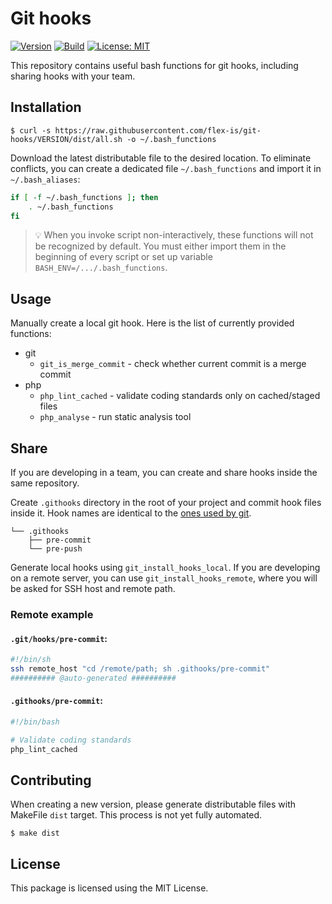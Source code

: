 # Git hooks

[![Version](https://img.shields.io/github/v/tag/flex-is/git-hooks?label=stable&sort=semver)](https://github.com/flex-is/git-hooks/releases/latest)
[![Build](https://img.shields.io/github/actions/workflow/status/flex-is/git-hooks/ci.yaml?branch=main&logo=github)](https://github.com/flex-is/git-hooks/actions/workflows/ci.yaml)
[![License: MIT](https://img.shields.io/badge/license-MIT-informational.svg)](https://opensource.org/licenses/MIT)

This repository contains useful bash functions for git hooks, including sharing hooks with your team.

## Installation

`$ curl -s https://raw.githubusercontent.com/flex-is/git-hooks/VERSION/dist/all.sh -o ~/.bash_functions`

Download the latest distributable file to the desired location. To eliminate conflicts, you can create a dedicated file `~/.bash_functions` and import it in `~/.bash_aliases`:

```bash
if [ -f ~/.bash_functions ]; then
    . ~/.bash_functions
fi
```

> 💡 When you invoke script non-interactively, these functions will not be recognized by default. You must either import them in the beginning of every script or set up variable `BASH_ENV=/.../.bash_functions`.

## Usage

Manually create a local git hook. Here is the list of currently provided functions:
-   git
    -   `git_is_merge_commit` - check whether current commit is a merge commit
-   php
    -   `php_lint_cached` - validate coding standards only on cached/staged files
    -   `php_analyse` - run static analysis tool

## Share

If you are developing in a team, you can create and share hooks inside the same repository.

Create `.githooks` directory in the root of your project and commit hook files inside it. Hook names are identical to the [ones used by git](https://git-scm.com/docs/githooks).

```
└── .githooks
    ├── pre-commit
    └── pre-push
```

Generate local hooks using `git_install_hooks_local`. If you are developing on a remote server, you can use `git_install_hooks_remote`, where you will be asked for SSH host and remote path.

### Remote example

#### `.git/hooks/pre-commit`:

```bash
#!/bin/sh
ssh remote_host "cd /remote/path; sh .githooks/pre-commit"
########## @auto-generated ##########
```

#### `.githooks/pre-commit`:

```bash
#!/bin/bash

# Validate coding standards
php_lint_cached
```

## Contributing

When creating a new version, please generate distributable files with MakeFile `dist` target. This process is not yet fully automated.

`$ make dist`

## License

This package is licensed using the MIT License.
